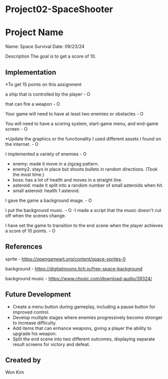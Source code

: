 # Project02-SpaceShooter

# Project Name
Name: Space Survival
Date: 09/23/24

Description
The goal is to get a score of 10.

## Implementation
*To get 15 points on this assignment

a ship that is controlled by the player - O

that can fire a weapon - O

Your game will need to have at least two enemies or obstacles - O

You will need to have a scoring system, start-game menu, and end-game screen - O

*Update the graphics or the functionality
I used different assets I found on the internet. - O

I implemented a variety of enemies - O
- enemy: made it move in a zigzag pattern.
- enemy2: stays in place but shoots bullets in random directions. (Took the most time.)
- boss: has a lot of health and moves in a straight line.
- asteroid: made it split into a random number of small asteroids when hit.
- small asteroid: health 1 asteroid.

I gave the game a background image. - O

I put the background music. - O
-I made a script that the music doesn't cut off when the scenes change.

I have set the game to transition to the end scene when the player achieves a score of 10 points. - O


## References
sprite - https://opengameart.org/content/space-sprites-0

background - https://digitalmoons.itch.io/free-space-background

background music - https://www.chosic.com/download-audio/39324/

## Future Development
- Create a menu button during gameplay, including a pause button for improved control.
- Develop multiple stages where enemies progressively become stronger to increase difficulty.
- Add items that can enhance weapons, giving a player the ability to upgrade his weapon.
- Split the end scene into two different outcomes, displaying separate result screens for victory and defeat.

## Created by
Won Kim

